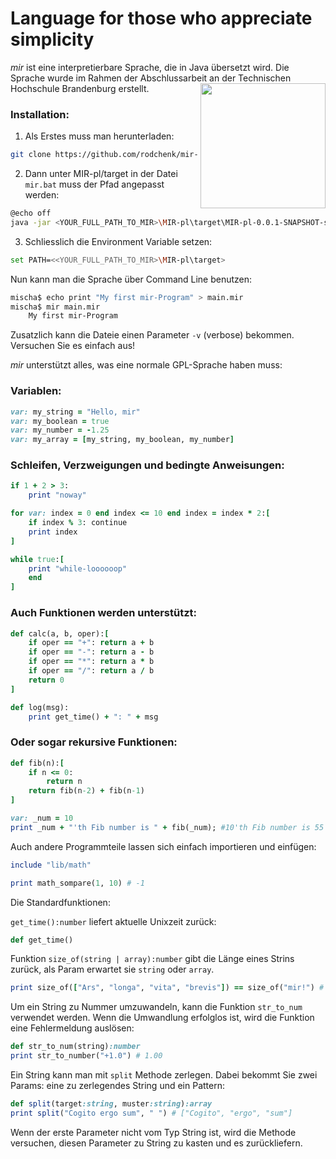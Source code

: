 # Language for those who appreciate simplicity

*mir* ist eine interpretierbare Sprache, die in Java übersetzt wird. Die Sprache wurde im Rahmen der Abschlussarbeit an der Technischen Hochschule Brandenburg erstellt.
<img src="https://res.cloudinary.com/teepublic/image/private/s--HmlUQEaD--/t_Preview/b_rgb:ffffff,c_limit,f_auto,h_313,q_90,w_313/v1534768923/production/designs/3045119_0" align="right" width="200">

### Installation:

1. Als Erstes muss man herunterladen:

```sh
git clone https://github.com/rodchenk/mir-language.git
```

2. Dann unter MIR-pl/target in der Datei `mir.bat` muss der Pfad angepasst werden:

```sh
@echo off
java -jar <YOUR_FULL_PATH_TO_MIR>\MIR-pl\target\MIR-pl-0.0.1-SNAPSHOT-shaded.jar %*
```

3. Schliesslich die Environment Variable setzen:

```sh
set PATH=<<YOUR_FULL_PATH_TO_MIR>\MIR-pl\target>
```

Nun kann man die Sprache über Command Line benutzen:

```sh
mischa$ echo print "My first mir-Program" > main.mir
mischa$ mir main.mir
	My first mir-Program
```

Zusatzlich kann die Dateie einen Parameter `-v` (verbose) bekommen. Versuchen Sie es einfach aus!

*mir* unterstützt alles, was eine normale GPL-Sprache haben muss:
### Variablen:

```ruby
var: my_string = "Hello, mir"
var: my_boolean = true
var: my_number = -1.25
var: my_array = [my_string, my_boolean, my_number]
```

### Schleifen, Verzweigungen und bedingte Anweisungen:

```ruby
if 1 + 2 > 3:
	print "noway"

for var: index = 0 end index <= 10 end index = index * 2:[
	if index % 3: continue
	print index
]

while true:[
	print "while-loooooop"
	end
]
```

### Auch Funktionen werden unterstützt:

```ruby
def calc(a, b, oper):[
	if oper == "+": return a + b
	if oper == "-": return a - b
	if oper == "*": return a * b
	if oper == "/": return a / b
	return 0
]

def log(msg):
	print get_time() + ": " + msg
```

### Oder sogar rekursive Funktionen:

```ruby
def fib(n):[
	if n <= 0: 
		return n
	return fib(n-2) + fib(n-1)
]

var: _num = 10
print _num + "'th Fib number is " + fib(_num); #10'th Fib number is 55
```

Auch andere Programmteile lassen sich einfach importieren und einfügen:

```ruby
include "lib/math"

print math_sompare(1, 10) # -1
```

Die Standardfunktionen:

`get_time():number` liefert aktuelle Unixzeit zurück:
```ruby
def get_time()
```

Funktion `size_of(string | array):number` gibt die Länge eines Strins zurück, als Param erwartet sie `string` oder `array`.

```ruby
print size_of(["Ars", "longa", "vita", "brevis"]) == size_of("mir!") # true
```

Um ein String zu Nummer umzuwandeln, kann die Funktion `str_to_num` verwendet werden. Wenn die Umwandlung erfolglos ist, wird die Funktion eine Fehlermeldung auslösen:

```ruby
def str_to_num(string):number
print str_to_number("+1.0") # 1.00
```

Ein String kann man mit `split` Methode zerlegen. Dabei bekommt Sie zwei Params: eine zu zerlegendes String und ein Pattern: 

```ruby
def split(target:string, muster:string):array
print split("Cogito ergo sum", " ") # ["Cogito", "ergo", "sum"]
```
Wenn der erste Parameter nicht vom Typ String ist, wird die Methode versuchen, diesen Parameter zu String zu kasten und es zurückliefern.
